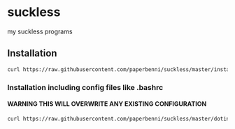# suckless
my suckless programs

## Installation

```sh
curl https://raw.githubusercontent.com/paperbenni/suckless/master/install.sh | bash
```
### Installation including config files like .bashrc

#### WARNING THIS WILL OVERWRITE ANY EXISTING CONFIGURATION
```sh
curl https://raw.githubusercontent.com/paperbenni/suckless/master/dotinstall.sh | bash
```
